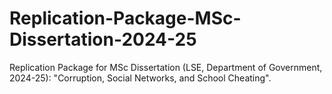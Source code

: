 # Replication-Package-MSc-Dissertation-2024-25
Replication Package for MSc Dissertation (LSE, Department of Government, 2024-25): "Corruption, Social Networks, and School Cheating".
